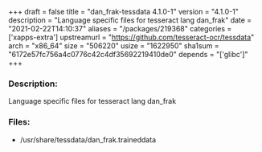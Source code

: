 +++
draft = false
title = "dan_frak-tessdata 4.1.0-1"
version = "4.1.0-1"
description = "Language specific files for tesseract lang dan_frak"
date = "2021-02-22T14:10:37"
aliases = "/packages/219368"
categories = ['xapps-extra']
upstreamurl = "https://github.com/tesseract-ocr/tessdata"
arch = "x86_64"
size = "506220"
usize = "1622950"
sha1sum = "6172e57fc756a4c0776c42c4df35692219410de0"
depends = "['glibc']"
+++
### Description: 
Language specific files for tesseract lang dan_frak

### Files: 
* /usr/share/tessdata/dan_frak.traineddata
